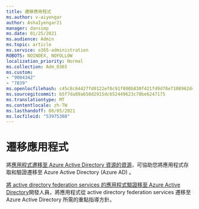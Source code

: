 ```yaml
---
title: 遷移應用程式
ms.author: v-aiyengar
author: AshaIyengar21
manager: dansimp
ms.date: 01/25/2021
ms.audience: Admin
ms.topic: article
ms.service: o365-administration
ROBOTS: NOINDEX, NOFOLLOW
localization_priority: Normal
ms.collection: Adm_O365
ms.custom:
- "9004342"
- "7839"
ms.openlocfilehash: c45c8c64427fd0122ef8c91f800b830f421fd9d78e7108962d4053700a3da519
ms.sourcegitcommit: b5f7da89a650d2915dc652449623c78be6247175
ms.translationtype: MT
ms.contentlocale: zh-TW
ms.lasthandoff: 08/05/2021
ms.locfileid: "53975308"
---
```

# <a name="migrating-applications"></a>遷移應用程式

將[應用程式遷移至 Azure Active Directory 資源的資源](https://docs.microsoft.com/azure/active-directory/manage-apps/migration-resources)，可協助您將應用程式存取和驗證遷移至 Azure Active Directory (Azure AD) 。

[將 active directory federation services 的應用程式驗證移至 Azure Active Directory](https://docs.microsoft.com/azure/active-directory/manage-apps/migrate-adfs-apps-to-azure)開發人員，將應用程式從 active directory federation services 遷移至 Azure Active Directory 所需的重點指導方針。